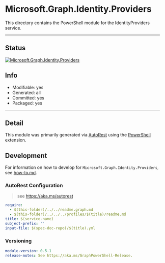 <!-- region Generated -->
# Microsoft.Graph.Identity.Providers
This directory contains the PowerShell module for the IdentityProviders service.

---
## Status
[![Microsoft.Graph.Identity.Providers](https://img.shields.io/powershellgallery/v/Microsoft.Graph.Identity.Providers.svg?style=flat-square&label=Microsoft.Graph.Identity.Providers "Microsoft.Graph.Identity.Providers")](https://www.powershellgallery.com/packages/Microsoft.Graph.Identity.Providers/)

## Info
- Modifiable: yes
- Generated: all
- Committed: yes
- Packaged: yes

---
## Detail
This module was primarily generated via [AutoRest](https://github.com/Azure/autorest) using the [PowerShell](https://github.com/Azure/autorest.powershell) extension.

## Development
For information on how to develop for `Microsoft.Graph.Identity.Providers`, see [how-to.md](how-to.md).
<!-- endregion -->

### AutoRest Configuration

> see https://aka.ms/autorest

``` yaml
require:
  - $(this-folder)/../../readme.graph.md
  - $(this-folder)/../../../profiles/$(title)/readme.md
title: $(service-name)
subject-prefix: ''
input-file: $(spec-doc-repo)/$(title).yml
```
### Versioning

``` yaml
module-version: 0.5.1
release-notes: See https://aka.ms/GraphPowerShell-Release.
```
